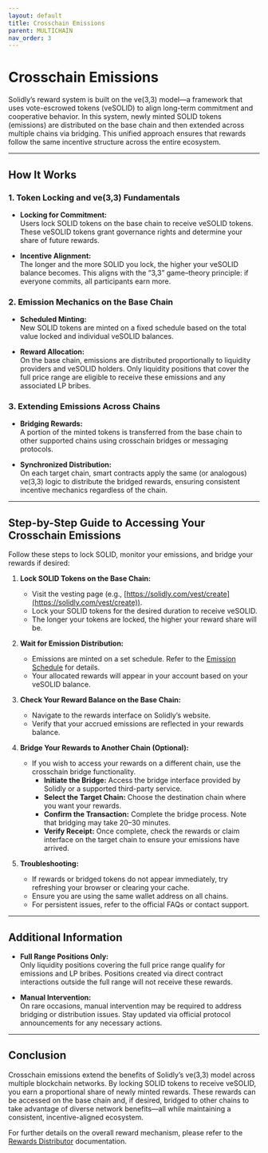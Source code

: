 ```yaml
---
layout: default
title: Crosschain Emissions
parent: MULTICHAIN
nav_order: 3
---
```


# Crosschain Emissions

Solidly’s reward system is built on the ve(3,3) model—a framework that uses vote-escrowed tokens (veSOLID) to align long-term commitment and cooperative behavior. In this system, newly minted SOLID tokens (emissions) are distributed on the base chain and then extended across multiple chains via bridging. This unified approach ensures that rewards follow the same incentive structure across the entire ecosystem.

---

## How It Works

### 1. Token Locking and ve(3,3) Fundamentals

- **Locking for Commitment:**  
  Users lock SOLID tokens on the base chain to receive veSOLID tokens. These veSOLID tokens grant governance rights and determine your share of future rewards.

- **Incentive Alignment:**  
  The longer and the more SOLID you lock, the higher your veSOLID balance becomes. This aligns with the “3,3” game–theory principle: if everyone commits, all participants earn more.

### 2. Emission Mechanics on the Base Chain

- **Scheduled Minting:**  
  New SOLID tokens are minted on a fixed schedule based on the total value locked and individual veSOLID balances.

- **Reward Allocation:**  
  On the base chain, emissions are distributed proportionally to liquidity providers and veSOLID holders. Only liquidity positions that cover the full price range are eligible to receive these emissions and any associated LP bribes.

### 3. Extending Emissions Across Chains

- **Bridging Rewards:**  
  A portion of the minted tokens is transferred from the base chain to other supported chains using crosschain bridges or messaging protocols.

- **Synchronized Distribution:**  
  On each target chain, smart contracts apply the same (or analogous) ve(3,3) logic to distribute the bridged rewards, ensuring consistent incentive mechanics regardless of the chain.

---

## Step-by-Step Guide to Accessing Your Crosschain Emissions

Follow these steps to lock SOLID, monitor your emissions, and bridge your rewards if desired:

1. **Lock SOLID Tokens on the Base Chain:**
   - Visit the vesting page (e.g., [https://solidly.com/vest/create](https://solidly.com/vest/create)).
   - Lock your SOLID tokens for the desired duration to receive veSOLID.
   - The longer your tokens are locked, the higher your reward share will be.

2. **Wait for Emission Distribution:**
   - Emissions are minted on a set schedule. Refer to the [Emission Schedule](../usdsolid-token/emission-schedule.md) for details.
   - Your allocated rewards will appear in your account based on your veSOLID balance.

3. **Check Your Reward Balance on the Base Chain:**
   - Navigate to the rewards interface on Solidly’s website.
   - Verify that your accrued emissions are reflected in your rewards balance.

4. **Bridge Your Rewards to Another Chain (Optional):**
   - If you wish to access your rewards on a different chain, use the crosschain bridge functionality.
     - **Initiate the Bridge:** Access the bridge interface provided by Solidly or a supported third-party service.
     - **Select the Target Chain:** Choose the destination chain where you want your rewards.
     - **Confirm the Transaction:** Complete the bridge process. Note that bridging may take 20–30 minutes.
     - **Verify Receipt:** Once complete, check the rewards or claim interface on the target chain to ensure your emissions have arrived.

5. **Troubleshooting:**
   - If rewards or bridged tokens do not appear immediately, try refreshing your browser or clearing your cache.
   - Ensure you are using the same wallet address on all chains.
   - For persistent issues, refer to the official FAQs or contact support.

---

## Additional Information

- **Full Range Positions Only:**  
  Only liquidity positions covering the full price range qualify for emissions and LP bribes. Positions created via direct contract interactions outside the full range will not receive these rewards.

- **Manual Intervention:**  
  On rare occasions, manual intervention may be required to address bridging or distribution issues. Stay updated via official protocol announcements for any necessary actions.

---

## Conclusion

Crosschain emissions extend the benefits of Solidly’s ve(3,3) model across multiple blockchain networks. By locking SOLID tokens to receive veSOLID, you earn a proportional share of newly minted rewards. These rewards can be accessed on the base chain and, if desired, bridged to other chains to take advantage of diverse network benefits—all while maintaining a consistent, incentive-aligned ecosystem.

For further details on the overall reward mechanism, please refer to the [Rewards Distributor](../v3/rewards-distributor.md) documentation.
